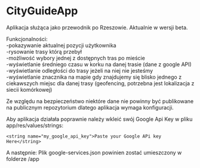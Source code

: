 # CityGuideApp
Aplikacja służąca jako przewodnik po Rzeszowie. Aktualnie w wersji beta.

Funkcjonalności:<br>
-pokazywanie aktualnej pozycji użytkownika<br>
-rysowanie trasy którą przebył<br>
-możliwość wybory jednej z dostępnych tras po mieście<br>
-wyświetlanie średniego czasu w korku na danej trasie (dane z google API)<br>
-wyświetlanie odległości do trasy jeżeli na niej nie jesteśmy<br>
-wyświetlanie znacznika na mapie gdy znajdujemy się blisko jednego z ciekawszych miejsc dla danej trasy (geofencing, potrzebna jest lokalizacja z siecii komórkowej)

Ze względu na bezpieczeństwo niektóre dane nie powinny być publikowane na publicznym repozytorium dlatego aplikacja wymaga konfiguracji.

Aby aplikacja działała poprawnie należy wkleić swój Google Api Key w pliku app/res/values/strings: 

```
<string name="my_google_api_key">Paste your Google APi key Here</string>
```
A następnie:
Plik google-services.json powinien zostać umieszczony w folderze /app 
